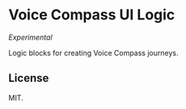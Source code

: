 # Voice Compass UI Logic

*Experimental*

Logic blocks for creating Voice Compass journeys.

## License

MIT.
